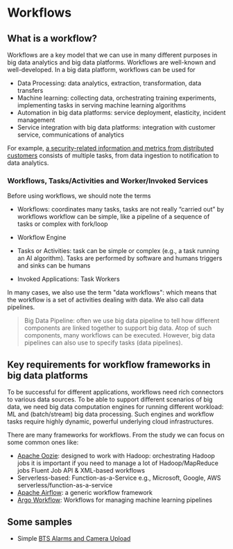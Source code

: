 # Workflows

## What is a workflow?
Workflows are a key model that we can use in many different purposes in big data analytics and big data platforms. Workflows are well-known and well-developed. In a big data platform, workflows can be used for

* Data Processing: data analytics, extraction, transformation, data transfers
* Machine learning: collecting data, orchestrating training experiments, implementing tasks in serving machine learning algorithms
* Automation in big data platforms: service deployment, elasticity, incident management
* Service integration with big data platforms: integration with customer service, communications of analytics

For example, [a security-related information and metrics from distributed customers](http://highscalability.com/blog/2015/9/3/how-agari-uses-airbnbs-airflow-as-a-smarter-cron.html) consists of multiple tasks, from data ingestion to notification to data analytics.



### Workflows, Tasks/Activities and Worker/Invoked Services

Before using workflows, we should note the terms

* Workflows:
 coordinates many tasks, tasks are not really “carried out” by workflows
workflow can be simple, like a pipeline of a sequence of tasks or complex with fork/loop

* Workflow Engine

* Tasks or Activities: task can be simple or complex (e.g., a task running an AI algorithm). Tasks are performed by software and humans triggers and sinks can be humans

* Invoked Applications: Task Workers

In many cases, we also use the term "data workflows": which means that the workflow is a set of activities dealing with data. We also call data pipelines.

>Big Data Pipeline: often we use big data pipeline to tell how different components are linked together to support big data. Atop of such components, many workflows can be executed. However, big data pipelines can also use to specify tasks (data pipelines).


## Key requirements for workflow frameworks in big data platforms

To be successful for different applications, workflows need rich connectors to various data sources. To be able to support different scenarios of big data, we need big data computation engines for running different workload: ML and (batch/stream) big data processing. Such engines and workflow tasks require highly dynamic, powerful underlying cloud infrastructures.

There are many frameworks for workflows. From the study we can focus on some common ones like:
* [Apache Oozie](http://oozie.apache.org/):
designed to work with Hadoop: orchestrating Hadoop jobs
it is important if you need to manage a lot of Hadoop/MapReduce jobs
Fluent Job API & XML-based workflows
* Serverless-based: Function-as-a-Service
e.g., Microsoft, Google, AWS serverless/function-as-a-service
* [Apache Airflow](https://airflow.apache.org/): a generic workflow framework
* [Argo Workflow](https://argoproj.github.io/argo-workflows/): Workflows for managing machine learning pipelines

## Some samples
- Simple [BTS Alarms and Camera Upload](https://version.aalto.fi/gitlab/bigdataplatforms/cs-e4640/-/tree/master/tutorials/airflow)
